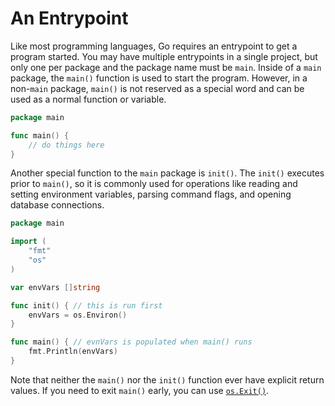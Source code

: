 # An Entrypoint

Like most programming languages, Go requires an entrypoint to get a program
started. You may have multiple entrypoints in a single project, but only one per
package and the package name must be `main`. Inside of a `main` package, the
`main()` function is used to start the program. However, in a non-`main`
package, `main()` is not reserved as a special word and can be used as a normal
function or variable.


```go
package main

func main() {
    // do things here
}
```

Another special function to the `main` package is `init()`. The `init()`
executes prior to `main()`, so it is commonly used for operations like reading
and setting environment variables, parsing command flags, and opening database
connections.

```go
package main

import (
    "fmt"
    "os"
)

var envVars []string

func init() { // this is run first
    envVars = os.Environ()
}

func main() { // evnVars is populated when main() runs
    fmt.Println(envVars)
}
```

Note that neither the `main()` nor the `init()` function ever have explicit
return values. If you need to exit `main()` early, you can use
[`os.Exit()`](https://gobyexample.com/exit).